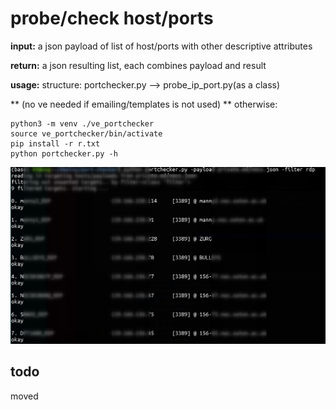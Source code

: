 # probe/check host/ports
**input:** a json payload of list of host/ports with other descriptive attributes

**return:** a json resulting list, each combines payload and result

**usage:** structure: portchecker.py --> probe_ip_port.py(as a class)

** (no ve needed if emailing/templates is not used) **
otherwise: 
```
python3 -m venv ./ve_portchecker
source ve_portchecker/bin/activate
pip install -r r.txt
python portchecker.py -h
```


![](.{dcocument_name}_images/8db18455.png)

## todo

moved